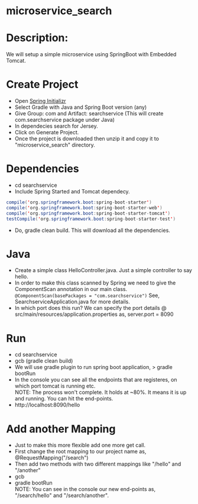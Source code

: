 # microservice_search

# Description: 
We will setup a simple microservice using SpringBoot with Embedded Tomcat.

# Create Project
- Open [Spring Initializr](http://start.spring.io/)
- Select Gradle with Java and Spring Boot version (any)
- Give Group: com and Artifact: searchservice (This will create com.searchservice package under Java)
- In dependecies search for Jersey.
- Click on Generate Project.
- Once the project is downloaded then unzip it and copy it to "microservice_search" directory.

# Dependencies
- cd searchservice
- Include Spring Started and Tomcat dependecy.
```java
compile('org.springframework.boot:spring-boot-starter')
compile('org.springframework.boot:spring-boot-starter-web')
compile('org.springframework.boot:spring-boot-starter-tomcat')
testCompile('org.springframework.boot:spring-boot-starter-test')	
```
- Do, gradle clean build. This will download all the dependencies.

# Java
- Create a simple class HelloController.java. Just a simple controller to say hello.
- In order to make this class scanned by Spring we need to give the ComponentScan annotation in our main class.
		`@ComponentScan(basePackages = "com.searchservice")`
See, SearchserviceApplication.java for more details.
- In which port does this run? 
We can specify the port details @ src/main/resources/application.properties as, server.port = 8090

# Run
- cd searchservice
- gcb (gradle clean build)
- We will use gradle plugin to run spring boot application, > gradle bootRun
- In the console you can see all the endpoints that are registeres, on which port tomcat is running etc.
<br>NOTE: The process won't complete. It holds at ~80%. It means it is up and running. You can hit the end-points.
- http://localhost:8090/hello

# Add another Mapping
- Just to make this more flexible add one more get call.
- First change the root mapping to our project name as, @RequestMapping("/search")
- Then add two methods with two different mappings like "/hello" and "/another"
- gcb
- gradle bootRun
<br>NOTE: You can see in the console our new end-points as, "/search/hello" and "/search/another".
